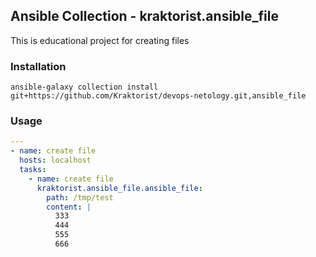 ## Ansible Collection - kraktorist.ansible_file

This is educational project for creating files

### Installation

```console
ansible-galaxy collection install git+https://github.com/Kraktorist/devops-netology.git,ansible_file
```

### Usage

```yaml
---
- name: create file
  hosts: localhost
  tasks:
    - name: create file
      kraktorist.ansible_file.ansible_file:
        path: /tmp/test
        content: |
          333
          444
          555
          666
```
